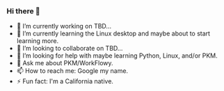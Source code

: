 ### Hi there 👋
- 🔭 I’m currently working on TBD...
- 🌱 I’m currently learning the Linux desktop and maybe about to start learning more. 
- 👯 I’m looking to collaborate on TBD...
- 🤔 I’m looking for help with maybe learning Python, Linux, and/or PKM.
- 💬 Ask me about PKM/WorkFlowy.
- 📫 How to reach me: Google my name.
- ⚡ Fun fact: I'm a California native.
<!--
**derezion/derezion** is a ✨ _special_ ✨ repository because its `README.md` (this file) appears on your GitHub profile. --!>

<!-- Here are some ideas to get you started: -->
